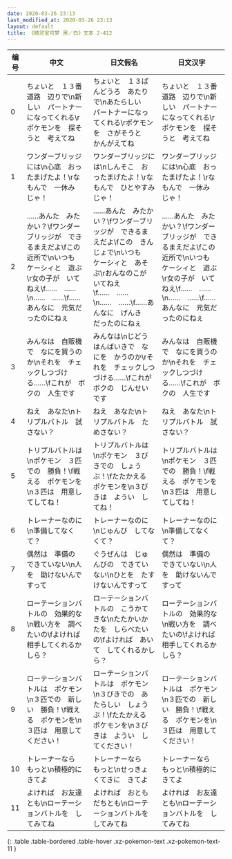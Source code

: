 ```yaml
---
date: 2020-03-26 23:13
last_modified_at: 2020-03-26 23:13
layout: default
title: 《精灵宝可梦 黑／白》文本 2-412
---
```

| 编号 | 中文 | 日文假名 | 日文汉字 |
| ---- | ---- | ---- | --- |
| 0 | ちょいと　１３番道路　辺りで\n新しい　パートナーになってくれる\rポケモンを　探そうと　考えてね | ちょいと　１３ばんどうろ　あたりで\nあたらしい　パートナーになってくれる\rポケモンを　さがそうと　かんがえてね | ちょいと　１３番道路　辺りで\n新しい　パートナーになってくれる\rポケモンを　探そうと　考えてね |
| 1 | ワンダーブリッジには\n心底　おったまげたよ！\rなもんで　一休み　じゃ！ | ワンダーブリッジには\nしんそこ　おったまげたよ！\rなもんで　ひとやすみ　じゃ！ | ワンダーブリッジには\n心底　おったまげたよ！\rなもんで　一休み　じゃ！ |
| 2 | ……あんた　みたかい？\fワンダーブリッジが　できるまえだよ\fこの近所で\nいつも　ケーシィと　遊ぶ\r女の子が　いてねえ\f……　……\n……　……\f……あんなに　元気だったのにねぇ | ……あんた　みたかい？\fワンダーブリッジが　できるまえだよ\fこの　きんじょで\nいつも　ケーシィと　あそぶ\rおんなのこが　いてねえ\f……　……\n……　……\f……あんなに　げんき　だったのにねぇ | ……あんた　みたかい？\fワンダーブリッジが　できるまえだよ\fこの近所で\nいつも　ケーシィと　遊ぶ\r女の子が　いてねえ\f……　……\n……　……\f……あんなに　元気だったのにねぇ |
| 3 | みんなは　自販機で　なにを買うのか\nそれを　チェックしつづける……\fこれが　ボクの　人生です | みんなは\nじどうはんばいきで　なにを　かうのか\rそれを　チェックしつづける……\fこれが　ボクの　じんせいです | みんなは　自販機で　なにを買うのか\nそれを　チェックしつづける……\fこれが　ボクの　人生です |
| 4 | ねえ　あなた\nトリプルバトル　試さない？ | ねえ　あなた\nトリプルバトル　ためさない？ | ねえ　あなた\nトリプルバトル　試さない？ |
| 5 | トリプルバトルは\nポケモン　３匹での　勝負！\f戦える　ポケモンを\n３匹は　用意してしてね！ | トリプルバトルは\nポケモン　３びきでの　しょうぶ！\fたたかえる　ポケモンを\n３びきは　ようい　してね！ | トリプルバトルは\nポケモン　３匹での　勝負！\f戦える　ポケモンを\n３匹は　用意してしてね！ |
| 6 | トレーナーなのに\n準備してなくて？ | トレーナーなのに\nじゅんび　してなくて？ | トレーナーなのに\n準備してなくて？ |
| 7 | 偶然は　準備の　できていない\n人を　助けないんですって | ぐうぜんは　じゅんびの　できていない\nひとを　たすけないんですって | 偶然は　準備の　できていない\n人を　助けないんですって |
| 8 | ローテーションバトルの　効果的な\n戦い方を　調べたいの\fよければ　相手してくれるかしら？ | ローテーションバトルの　こうかてきな\nたたかいかたを　しらべたいの\fよければ　あいて　してくれるかしら？ | ローテーションバトルの　効果的な\n戦い方を　調べたいの\fよければ　相手してくれるかしら？ |
| 9 | ローテーションバトルは　ポケモン\n３匹での　新しい　勝負！\f戦える　ポケモンを\n３匹は　用意してください！ | ローテーションバトルは　ポケモン\n３びきでの　あたらしい　しょうぶ！\fたたかえる　ポケモンを\n３びきは　ようい　してください！ | ローテーションバトルは　ポケモン\n３匹での　新しい　勝負！\f戦える　ポケモンを\n３匹は　用意してください！ |
| 10 | トレーナーなら　もっと\n積極的に　きてよ | トレーナーなら　もっと\nせっきょくてきに　きてよ | トレーナーなら　もっと\n積極的に　きてよ |
| 11 | よければ　お友達とも\nローテーションバトルを　してみてね | よければ　おともだちとも\nローテーションバトルを　してみてね | よければ　お友達とも\nローテーションバトルを　してみてね |
{: .table .table-bordered .table-hover .xz-pokemon-text .xz-pokemon-text-11 }